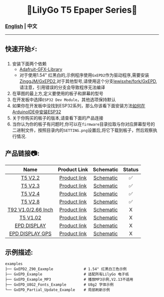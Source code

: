 

<h1 align = "center">🌟LilyGo T5 Epaper Series🌟</h1>

### [English](../README.MD) | 中文

--------------------------------------


<h2 align = "left">快速开始⚡:</h2>

1. 安装下面两个依赖
    - [Adafruit-GFX-Library](https://github.com/adafruit/Adafruit-GFX-Library)
    - 对于使用1.54" 红黑白的,示例程序使用`GxEPD2`作为驱动程序,需要安装[ZinggJM/GxEPD2](https://github.com/ZinggJM/GxEPD2),对于其他型号,请使用这个分支[lewisxhe/fork/GxEPD](https://github.com/lewisxhe/GxEPD),请注意，引用错误的分支会导致程序无法编译
2. 在草图的最上方,定义要使用的板子和屏幕的型号
3. 在开发板中选择`ESP32 Dev Module`，其他选项保持默认
4. 如果你在开发板中没找到ESP32系列，那么你该看下面安装方法[如何在ArduinoIDE中安装ESP32](https://github.com/espressif/arduino-esp32/blob/master/docs/arduino-ide/boards_manager.md)
5. 关于你购买的板子的版本,请查看下面的产品连接
6. 当你认为你的板子有问题时,你可以在`firmware`目录拉取与你对应屏幕型号的二进制文件，按照目录内的`SETTING.png`设置后,将它下载到板子，然后观察执行情况.



<h2 align = "left">产品链接📷:</h2>

|     Name     |                          Product  Link                           |              Schematic              | Status |
| :----------: | :--------------------------------------------------------------: | :---------------------------------: | :----: |
| [ T5 V2.2]() | [Product link](https://www.aliexpress.com/item/32850386996.html) | [Schematic](./schematic/T5V2.2.pdf) |   ✅    |
| [T5 V2.3]()  | [Product link](https://www.aliexpress.com/item/32869729970.html) | [Schematic](./schematic/T5V2.3.pdf) |   ✅    |
| [T5 V2.4]()  | [Product link](https://www.aliexpress.com/item/32860674791.html) | [Schematic](./schematic/T5V2.4.pdf) |   ✅    |
| [T5 V2.8]()  | [Product link](https://www.aliexpress.com/item/32867880658.html) | [Schematic](./schematic/T5v2.8.pdf) |   ✅    |
| [T92 V1.0/2.66 Inch]() |                         [Product link]()                         |            [Schematic]()            |   X    |
|      [T5 V1.02]()      |                         [Product link]()                         |            [Schematic]()            |   X    |
|    [EPD DISPLAY]()     |                         [Product link]()                         |            [Schematic]()            |   X    |
|  [EPD DISPLAY GPS]()   |                         [Product link]()                         |            [Schematic]()            |   X    |


<h2 align = "left">示例描述:</h2>

```
examples
├── GxEPD2_Z90_Eaxmple              # 1.54" 红黑白三色示例 
├── GxEPD_Example                   # 适配所有LilyGo 电子纸
├── GxEPD_Example_MP3               # 播放MP3示例,V2.13不适用 
├── GxEPD_U8G2_Fonts_Example        # U8g2 字体示例
└── GxEPD_Partial_Update_Example    # 局部刷新示例
```
